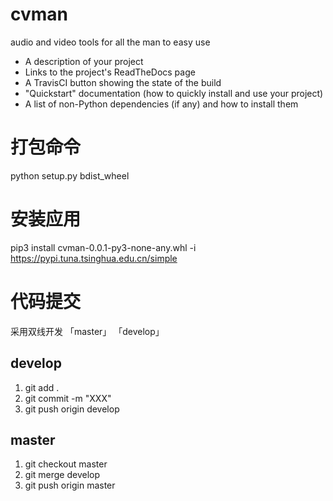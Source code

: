 # cvman
audio and video tools for all the man to easy use

- A description of your project
- Links to the project's ReadTheDocs page
- A TravisCI button showing the state of the build
- "Quickstart" documentation (how to quickly install and use your project)
- A list of non-Python dependencies (if any) and how to install them

# 打包命令
python setup.py bdist_wheel

# 安装应用
pip3 install cvman-0.0.1-py3-none-any.whl -i https://pypi.tuna.tsinghua.edu.cn/simple

# 代码提交
采用双线开发 「master」 「develop」
## develop
  1. git add .
  2. git commit -m "XXX"
  3. git push origin develop

## master
  1. git checkout master
  2. git merge develop
  3. git push origin master
